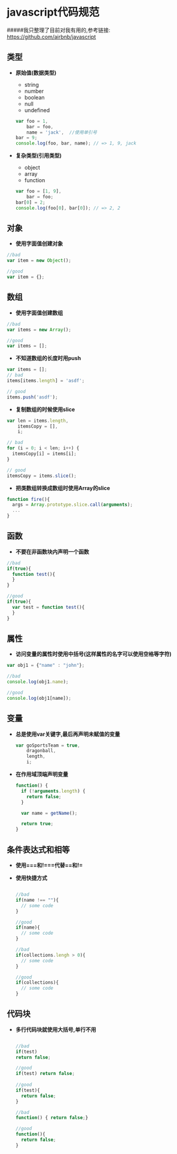 javascript代码规范
===================

#####我只整理了目前对我有用的,参考链接: https://github.com/airbnb/javascript

类型
---------
  - **原始值(数据类型)**
  
    + string
    + number
    + boolean
    + null
    + undefined
    
    ```javascript
    var foo = 1,
        bar = foo,
        name = 'jack',  //使用单引号
    bar = 9;
    console.log(foo, bar, name); // => 1, 9, jack
    ```
  - **复杂类型(引用类型)**
    + object
    + array
    + function
    
    ```javascript
    var foo = [1, 9],
        bar = foo;
    bar[0] = 2;
    console.log(foo[0], bar[0]); // => 2, 2
    ```

对象
---------

  - **使用字面值创建对象**
  
  ```javascript
  //bad
  var item = new Object();
  
  //good
  var item = {};
  ```

数组
-----

  - **使用字面值创建数组**
  
  ```javascript
  //bad
  var items = new Array();
  
  //good
  var items = [];
  ```
  - **不知道数组的长度时用push**
  
  ```javascript
  var items = [];
  // bad
  items[items.length] = 'asdf';

  // good
  items.push('asdf');
  ```
    
  - **复制数组的时候使用slice**
  
  ```javascript
  var len = items.length,
      itemsCopy = [],
      i;

  // bad
  for (i = 0; i < len; i++) {
    itemsCopy[i] = items[i];
  }

  // good
  itemsCopy = items.slice();
  ```
  
  - **把类数组转换成数组时使用Array的slice**
  
  ```javascript
  function fire(){
    args = Array.prototype.slice.call(arguments);
    ...
  }
  ```
  
函数
---------
  
  - **不要在非函数块内声明一个函数**
  
  ```javascript
  //bad
  if(true){
    function test(){
    }
  }
  
  //good
  if(true){
    var test = function test(){
    }
  }
  ```
  
属性
-----
  
  - **访问变量的属性时使用中括号(这样属性的名字可以使用空格等字符)**
  
  ```javascript
  var obj1 = {"name" : "john"};
  
  //bad
  console.log(obj1.name);
  
  //good
  console.log(obj1[name]);
  ```

变量
---------

  - **总是使用var关键字,最后再声明未赋值的变量**
  
    ```javascript
    var goSportsTeam = true,
        dragonball,
        length,
        i;
    ```
    
  - **在作用域顶端声明变量**
  
    ```javascript
    function() {
      if (!arguments.length) {
        return false;
      }

      var name = getName();

      return true;
    }
    ```
    
条件表达式和相等
------------------
  - **使用===和!===代替==和!=**
  
  - **使用快捷方式**
  
    ```javascript
    
    //bad
    if(name !== ""){
      // some code
    }
    
    //good
    if(name){
      // some code
    }
    
    //bad
    if(collections.lengh > 0){
      // some code
    }
    
    //good
    if(collections){
      // some code
    }
    
    ```
    
代码块
---------

  - **多行代码块就使用大括号,单行不用**
  
    ```javascript
    
    //bad 
    if(test)
    return false;
    
    //good
    if(test) return false;
      
    //good 
    if(test){
      return false;
    }
    
    //bad
    function() { return false;}
    
    //good
    function(){
      return false;
    }
    
    ```
    

  


